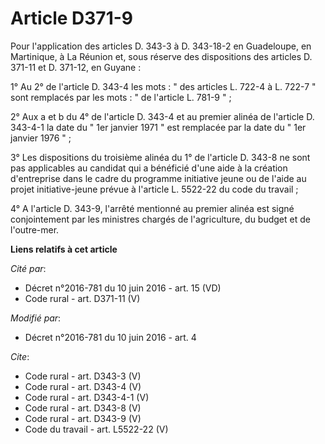 # Article D371-9

Pour l'application des articles D. 343-3 à D. 343-18-2 en Guadeloupe, en Martinique, à La Réunion et, sous réserve des
dispositions des articles D. 371-11 et D. 371-12, en Guyane : 

1° Au 2° de l'article D. 343-4 les mots : " des articles L. 722-4 à L. 722-7 " sont remplacés par les mots : " de l'article
L. 781-9 " ; 

2° Aux a et b du 4° de l'article D. 343-4 et au premier alinéa de l'article D. 343-4-1 la date du " 1er janvier 1971 " est
remplacée par la date du " 1er janvier 1976 " ; 

3° Les dispositions du troisième alinéa du 1° de l'article D. 343-8 ne sont pas applicables au candidat qui a bénéficié d'une
aide à la création d'entreprise dans le cadre du programme initiative jeune ou de l'aide au projet initiative-jeune prévue à
l'article L. 5522-22 du code du travail ; 

4° A l'article D. 343-9, l'arrêté mentionné au premier alinéa est signé conjointement par les ministres chargés de
l'agriculture, du budget et de l'outre-mer.

**Liens relatifs à cet article**

_Cité par_:

  - Décret n°2016-781 du 10 juin 2016 - art. 15 (VD)
  - Code rural - art. D371-11 (V)

_Modifié par_:

  - Décret n°2016-781 du 10 juin 2016 - art. 4

_Cite_:

  - Code rural - art. D343-3 (V)
  - Code rural - art. D343-4 (V)
  - Code rural - art. D343-4-1 (V)
  - Code rural - art. D343-8 (V)
  - Code rural - art. D343-9 (V)
  - Code du travail - art. L5522-22 (V)
